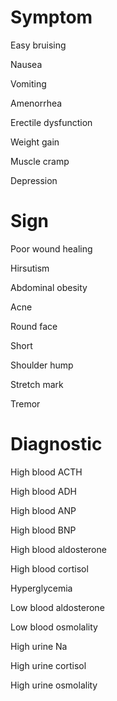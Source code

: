 # Symptom

Easy bruising

Nausea

Vomiting

Amenorrhea

Erectile dysfunction

Weight gain

Muscle cramp

Depression

# Sign

Poor wound healing

Hirsutism

Abdominal obesity

Acne

Round face

Short

Shoulder hump

Stretch mark

Tremor

# Diagnostic

High blood ACTH

High blood ADH

High blood ANP

High blood BNP

High blood aldosterone

High blood cortisol

Hyperglycemia

Low blood aldosterone

Low blood osmolality

High urine Na

High urine cortisol

High urine osmolality
